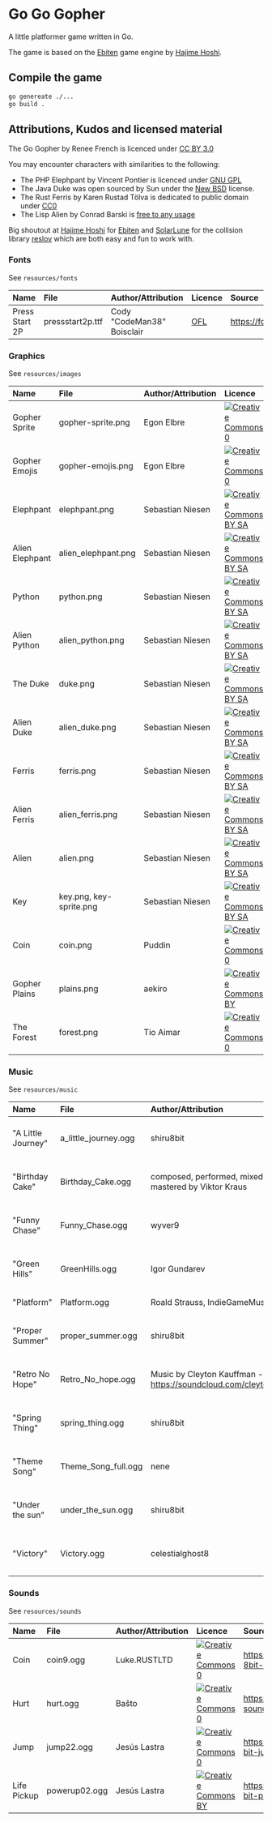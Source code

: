 # Go Go Gopher

A little platformer game written in Go.

The game is based on the [Ebiten](https://github.com/hajimehoshi/ebiten) game engine
by [Hajime Hoshi](https://github.com/hajimehoshi).

## Compile the game

````bash
go genereate ./...
go build .
````

## Attributions, Kudos and licensed material

The Go Gopher by Renee French is licenced under [CC BY 3.0](https://creativecommons.org/licenses/by/3.0/)

You may encounter characters with similarities to the following:

* The PHP Elephpant by Vincent Pontier is licenced under [GNU GPL](http://www.gnu.org/licenses/gpl-3.0.html)
* The Java Duke was open sourced by Sun under the [New BSD](https://opensource.org/licenses/BSD-3-Clause) license.
* The Rust Ferris by Karen Rustad Tölva is dedicated to public domain
  under [CC0](https://creativecommons.org/publicdomain/zero/1.0/deed.de)
* The Lisp Alien by Conrad Barski is [free to any usage](http://www.lisperati.com/logo.html)

Big shoutout at [Hajime Hoshi](https://github.com/hajimehoshi) for [Ebiten](https://github.com/hajimehoshi/ebiten)
and [SolarLune](https://github.com/SolarLune/) for the collision library [reslov](https://github.com/SolarLune/resolv)
which are both easy and fun to work with.

### Fonts

See `resources/fonts`

| Name | File | Author/Attribution | Licence | Source |
|:--- |:--- |:--- |:--- |:--- |
| Press Start 2P | pressstart2p.ttf | Cody "CodeMan38" Boisclair | [OFL](https://scripts.sil.org/cms/scripts/page.php?site_id=nrsi&id=OFL) | https://fonts.google.com/specimen/Press+Start+2P |

### Graphics

See `resources/images`

| Name | File | Author/Attribution | Licence | Source |
|:--- |:--- |:--- |:--- |:--- |
| Gopher Sprite | gopher-sprite.png | Egon Elbre | [![Creative Commons 0](https://licensebuttons.net/p/zero/1.0/88x31.png)](https://creativecommons.org/publicdomain/zero/1.0/deed.de) | https://github.com/egonelbre/gophers |
| Gopher Emojis | gopher-emojis.png | Egon Elbre | [![Creative Commons 0](https://licensebuttons.net/p/zero/1.0/88x31.png)](https://creativecommons.org/publicdomain/zero/1.0/deed.de) | https://github.com/egonelbre/gophers |
| Elephpant | elephpant.png | Sebastian Niesen  | [![Creative Commons BY SA](https://licensebuttons.net/l/by-sa/4.0/88x31.png)](https://creativecommons.org/licenses/by-sa/4.0/) | made for this game |
| Alien Elephpant | alien_elephpant.png | Sebastian Niesen  | [![Creative Commons BY SA](https://licensebuttons.net/l/by-sa/4.0/88x31.png)](https://creativecommons.org/licenses/by-sa/4.0/) | made for this game |
| Python | python.png | Sebastian Niesen  | [![Creative Commons BY SA](https://licensebuttons.net/l/by-sa/4.0/88x31.png)](https://creativecommons.org/licenses/by-sa/4.0/) | made for this game |
| Alien Python | alien_python.png | Sebastian Niesen  | [![Creative Commons BY SA](https://licensebuttons.net/l/by-sa/4.0/88x31.png)](https://creativecommons.org/licenses/by-sa/4.0/) | made for this game |
| The Duke | duke.png | Sebastian Niesen  | [![Creative Commons BY SA](https://licensebuttons.net/l/by-sa/4.0/88x31.png)](https://creativecommons.org/licenses/by-sa/4.0/) | made for this game |
| Alien Duke | alien_duke.png | Sebastian Niesen  | [![Creative Commons BY SA](https://licensebuttons.net/l/by-sa/4.0/88x31.png)](https://creativecommons.org/licenses/by-sa/4.0/) | made for this game |
| Ferris | ferris.png | Sebastian Niesen  | [![Creative Commons BY SA](https://licensebuttons.net/l/by-sa/4.0/88x31.png)](https://creativecommons.org/licenses/by-sa/4.0/) | made for this game |
| Alien Ferris | alien_ferris.png | Sebastian Niesen  | [![Creative Commons BY SA](https://licensebuttons.net/l/by-sa/4.0/88x31.png)](https://creativecommons.org/licenses/by-sa/4.0/) | made for this game |
| Alien | alien.png | Sebastian Niesen  | [![Creative Commons BY SA](https://licensebuttons.net/l/by-sa/4.0/88x31.png)](https://creativecommons.org/licenses/by-sa/4.0/) | made for this game |
| Key | key.png, key-sprite.png | Sebastian Niesen  | [![Creative Commons BY SA](https://licensebuttons.net/l/by-sa/4.0/88x31.png)](https://creativecommons.org/licenses/by-sa/4.0/) | made for this game |
| Coin | coin.png | Puddin  | [![Creative Commons 0](https://licensebuttons.net/p/zero/1.0/88x31.png)](https://creativecommons.org/publicdomain/zero/1.0/deed.de) | https://opengameart.org/content/rotating-coin |
| Gopher Plains | plains.png | aekiro  | [![Creative Commons BY](https://licensebuttons.net/l/by/4.0/88x31.png)](https://creativecommons.org/licenses/by/4.0/) | https://opengameart.org/content/forest-tileset-0 |
| The Forest | forest.png | Tio Aimar  | [![Creative Commons 0](https://licensebuttons.net/p/zero/1.0/88x31.png)](https://creativecommons.org/publicdomain/zero/1.0/deed.de) | https://opengameart.org/content/2d-platformer-forest-pack |

### Music

See `resources/music`

| Name | File | Author/Attribution | Licence | Source |
|:--- |:--- |:--- |:--- |:--- |
"A Little Journey" | a_little_journey.ogg | shiru8bit  | [![Creative Commons BY](https://licensebuttons.net/l/by/3.0/88x31.png)](https://creativecommons.org/licenses/by/3.0/)| https://opengameart.org/content/8-bit-chiptune-a-little-journey |
"Birthday Cake" | Birthday_Cake.ogg | composed, performed, mixed and mastered by Viktor Kraus | [![Creative Commons BY](https://licensebuttons.net/l/by/3.0/88x31.png)](https://creativecommons.org/licenses/by/3.0/) | https://opengameart.org/content/birthday-cake | 
"Funny Chase" | Funny_Chase.ogg | wyver9  | [![Creative Commons BY SA](https://licensebuttons.net/l/by-sa/3.0/88x31.png)](https://creativecommons.org/licenses/by-sa/3.0/) | https://opengameart.org/content/funny-chase-8-bit-chiptune |
"Green Hills" | GreenHills.ogg | Igor Gundarev  | [![Creative Commons 0](https://licensebuttons.net/p/zero/1.0/88x31.png)](https://creativecommons.org/publicdomain/zero/1.0/deed.de) | https://opengameart.org/content/green-hills |
"Platform" | Platform.ogg | Roald Strauss, IndieGameMusic.com  | free | https://www.indiegamemusic.com/viewtrack.php?id=1331 |
"Proper Summer" | proper_summer.ogg | shiru8bit | [![Creative Commons BY](https://licensebuttons.net/l/by/3.0/88x31.png)](https://creativecommons.org/licenses/by/3.0/) | https://opengameart.org/content/8-bit-chiptune-proper-summer |
"Retro No Hope" | Retro_No_hope.ogg | Music by Cleyton Kauffman - https://soundcloud.com/cleytonkauffman | [![Creative Commons BY SA](https://licensebuttons.net/l/by-sa/3.0/88x31.png)](https://creativecommons.org/licenses/by-sa/3.0/) | https://opengameart.org/content/game-over-theme |
"Spring Thing" | spring_thing.ogg | shiru8bit | [![Creative Commons BY](https://licensebuttons.net/l/by/3.0/88x31.png)](https://creativecommons.org/licenses/by/3.0/) | https://opengameart.org/content/8-bit-chiptune-spring-thing |
"Theme Song" | Theme_Song_full.ogg | nene  | [![Creative Commons 0](https://licensebuttons.net/p/zero/1.0/88x31.png)](https://creativecommons.org/publicdomain/zero/1.0/deed.de) | https://opengameart.org/content/theme-song-8-bit |
"Under the sun" | under_the_sun.ogg | shiru8bit  | [![Creative Commons BY](https://licensebuttons.net/l/by/3.0/88x31.png)](https://creativecommons.org/licenses/by/3.0/) | https://opengameart.org/content/8-bit-chiptune-under-the-sun |
"Victory" | Victory.ogg | celestialghost8  | [![Creative Commons 0](https://licensebuttons.net/p/zero/1.0/88x31.png)](https://creativecommons.org/publicdomain/zero/1.0/deed.de) | https://opengameart.org/content/victory |

### Sounds

See `resources/sounds`

| Name | File | Author/Attribution | Licence | Source |
|:--- |:--- |:--- |:--- |:--- |
| Coin | coin9.ogg | Luke.RUSTLTD | [![Creative Commons 0](https://licensebuttons.net/p/zero/1.0/88x31.png)](https://creativecommons.org/publicdomain/zero/1.0/deed.de) | https://opengameart.org/content/10-8bit-coin-sounds | 
| Hurt | hurt.ogg | Baŝto | [![Creative Commons 0](https://licensebuttons.net/p/zero/1.0/88x31.png)](https://creativecommons.org/publicdomain/zero/1.0/deed.de) | https://opengameart.org/content/nes-sounds |
| Jump | jump22.ogg | Jesús Lastra | [![Creative Commons 0](https://licensebuttons.net/p/zero/1.0/88x31.png)](https://creativecommons.org/publicdomain/zero/1.0/deed.de) | https://opengameart.org/content/8-bit-jump-1 |
| Life Pickup | powerup02.ogg| Jesús Lastra |  [![Creative Commons BY](https://licensebuttons.net/l/by/3.0/88x31.png)](https://creativecommons.org/licenses/by/3.0/) | https://opengameart.org/content/8-bit-powerup-1 |
